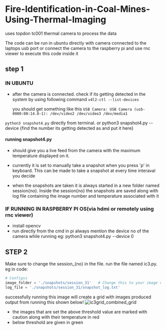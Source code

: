 # Fire-ldentification-in-Coal-Mines-Using-Thermal-Imaging
uses topdon tc001 thermal camera to process the data


The code can be run in ubuntu directly with camera connected to the laptops usb port or connect the camera to the raspberry pi and use rnc viewer to execute this code inside it

## step 1
### IN UBUNTU 
- after the camera is connected. check if its getting detected in the system by using following command
  `v4l2-ctl --list-devices`

  you should get something like this
  `USB Camera: USB Camera (usb-0000:00:14.0-1):
	/dev/video2
	/dev/video3
	/dev/media1`

`python3 snapshot4.py` directly from terminal. or python3 snapshot4.py --device {find the number its getting detected as and put it here}

#### running snapshot4.py
- should give you a live feed from the camera with the maximum temperature displayed on it.
- currently it is set to manually take a snapshot when you press 'p' in keyboard.
This can be made to take a snapshot at every time interaval you decide

- when the snapshots are taken it is always started in a new folder named session{no}. Inside the session{no} the snapshots are saved along with log file containing the image number and temperature associated with it

### IF RUNNING IN RASPBERRY PI OS(via hdmi or remotely using rnc viewer)

- install opencv
- run directly from the cmd in pi always mention the device no of the camera while running eg: python3 snapshot4.py --device 0

## STEP 2
Make sure to change the session_{no} in the file.
run the file named ic3.py. 
eg in code:
```python
# Configss
image_folder = './snapshots/session_31'   # Change this to your image directory
log_file = './snapshots/session_31/snapshot_log.txt'
```

successfully running this image will create a grid with images produced
output from running this shown below!
![ic3grid_combined_grid](https://github.com/user-attachments/assets/6a8e474d-7181-4b95-a3ac-b09bd13ffdf8)


- the images that are set the above threshold value are marked with caution along with their temperature in red
-  below threshold are given in green

